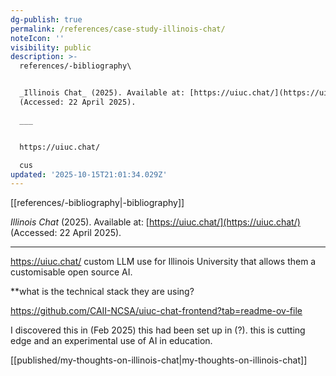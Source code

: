 ```yaml
---
dg-publish: true
permalink: /references/case-study-illinois-chat/
noteIcon: ''
visibility: public
description: >-
  references/-bibliography\


  _Illinois Chat_ (2025). Available at: [https://uiuc.chat/](https://uiuc.chat/)
  (Accessed: 22 April 2025).

  ___


  https://uiuc.chat/

  cus
updated: '2025-10-15T21:01:34.029Z'
---
```


[[references/-bibliography\|-bibliography]]

_Illinois Chat_ (2025). Available at: [https://uiuc.chat/](https://uiuc.chat/) (Accessed: 22 April 2025).
___

https://uiuc.chat/
custom LLM use for Illinois University that allows them a customisable open source AI.

**what is the technical stack they are using?

https://github.com/CAII-NCSA/uiuc-chat-frontend?tab=readme-ov-file 

I discovered this in (Feb 2025) this had been set up in (?). this is cutting edge and an experimental use of AI in education. 

[[published/my-thoughts-on-illinois-chat\|my-thoughts-on-illinois-chat]]

